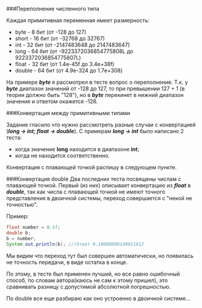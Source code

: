 ###Переполнение численного типа

Каждая примитивная переменная имеет размерность:

* byte - 8 бит (от -128 до 127)
* short - 16 бит (от -32768 до 32767)
* int - 32 бит (от -2147483648 до 2147483647)
* long - 64 бит (от -9223372036854775808L до 9223372036854775807L)
* float - 32 бит (от 1.4e-45f до 3.4e+38f)
* double - 64 бит (от 4.9e-324 до 1.7e+308)

На примере ***byte*** я рассмотрел в тесте вопрос о переполнение. Т.к. у ***byte*** диапазон значений от -128 до 127, то при превышении 127 + 1 (в теории должно быть "128"), но в ***byte*** перекинет в нижний диапазон значения и ответом окажется -128.

###Конвертация между примитивными типами

Задание гласило что нужно рассмотреть разные случаи с конвертацией (***long -> int; float -> double***). С примерам ___long -> int___ было написано 2 теста: 
* когда значение **long** находится в диапазоне **int**;
* когда не находится соответственно.

Конвертация с плавающей точкой распишу в следующем пункте.

###Конвертация double
Два последних теста посвящены числам с плавающей точкой. Первый (из них) описывает конвертацию из ***float*** в ***double***, так как числа с плавающей точкой не имеют точного представления в двоичной системы, переход совершается с "некой не точностью".

Пример:
```java
float number = 0.1f;
double b;
b = number;
System.out.println(b); ///Ответ 0.10000000149011612
 ```
Мы видим что переход тут был совершен автоматически, но появилась не точность передачи, в виде остатка в конце. 

По этому, в тесте был применен лучший, но все равно ошибочный способ, по словам автора(каюсь не сам к этому пришел), это сравнивать разницу с допустимой абсолютной погрешностью.

По double все еще разбираю как оно устроенно в двоичной системе...